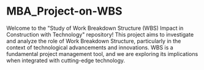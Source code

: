 # MBA_Project-on-WBS
Welcome to the "Study of Work Breakdown Structure (WBS) Impact in Construction with Technology" repository! This project aims to investigate and analyze the role of Work Breakdown Structure, particularly in the context of technological advancements and innovations. WBS is a fundamental project management tool, and we are exploring its implications when integrated with cutting-edge technology.
